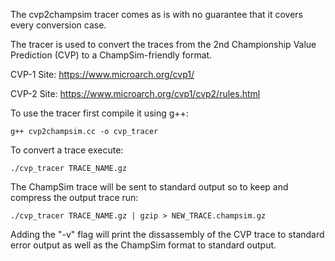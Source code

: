 The cvp2champsim tracer comes as is with no guarantee that it covers every conversion case.

The tracer is used to convert the traces from the 2nd Championship Value 
Prediction (CVP) to a ChampSim-friendly format. 

CVP-1 Site: https://www.microarch.org/cvp1/

CVP-2 Site: https://www.microarch.org/cvp1/cvp2/rules.html

To use the tracer first compile it using g++:

    g++ cvp2champsim.cc -o cvp_tracer

To convert a trace execute:

    ./cvp_tracer TRACE_NAME.gz

The ChampSim trace will be sent to standard output so to keep and compress the output trace run:

    ./cvp_tracer TRACE_NAME.gz | gzip > NEW_TRACE.champsim.gz

Adding the "-v" flag will print the dissassembly of the CVP trace to standard 
error output as well as the ChampSim format to standard output.
